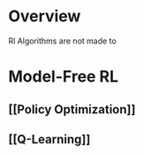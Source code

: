 # Overview
Rl Algorithms are not made to 
# Model-Free RL
## [[Policy Optimization]]
## [[Q-Learning]]
